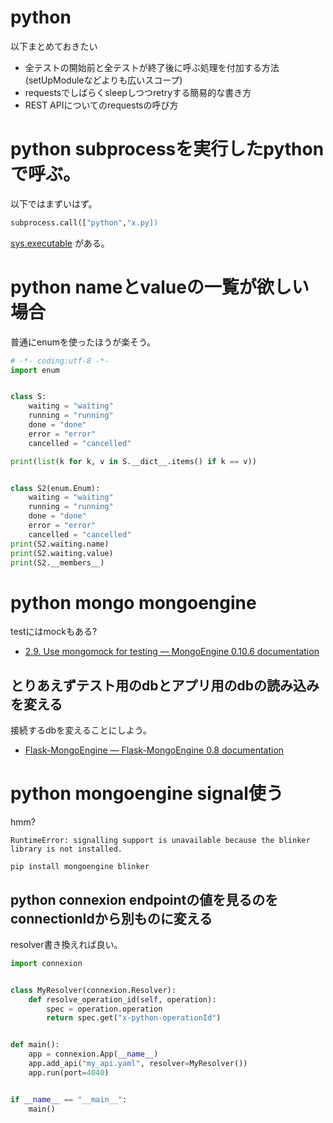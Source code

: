 # python

以下まとめておきたい

- 全テストの開始前と全テストが終了後に呼ぶ処理を付加する方法(setUpModuleなどよりも広いスコープ)
- requestsでしばらくsleepしつつretryする簡易的な書き方
- REST APIについてのrequestsの呼び方

# python subprocessを実行したpythonで呼ぶ。

以下ではまずいはず。

```python
subprocess.call(["python","x.py])
```

[sys.executable](https://docs.python.org/3/library/sys.html#sys.executable) がある。

# python nameとvalueの一覧が欲しい場合

普通にenumを使ったほうが楽そう。

```python
# -*- coding:utf-8 -*-
import enum


class S:
    waiting = "waiting"
    running = "running"
    done = "done"
    error = "error"
    cancelled = "cancelled"

print(list(k for k, v in S.__dict__.items() if k == v))


class S2(enum.Enum):
    waiting = "waiting"
    running = "running"
    done = "done"
    error = "error"
    cancelled = "cancelled"
print(S2.waiting.name)
print(S2.waiting.value)
print(S2.__members__)
```

# python mongo mongoengine

testにはmockもある?

- [2.9. Use mongomock for testing — MongoEngine 0.10.6 documentation](http://docs.mongoengine.org/guide/mongomock.html)

## とりあえずテスト用のdbとアプリ用のdbの読み込みを変える

接続するdbを変えることにしよう。

- [Flask-MongoEngine — Flask-MongoEngine 0.8 documentation](http://docs.mongoengine.org/projects/flask-mongoengine/en/latest/)

# python mongoengine signal使う

hmm?

```
RuntimeError: signalling support is unavailable because the blinker library is not installed.
```

```
pip install mongoengine blinker
```

## python connexion endpointの値を見るのをconnectionIdから別ものに変える

resolver書き換えれば良い。

```python
import connexion


class MyResolver(connexion.Resolver):
    def resolve_operation_id(self, operation):
        spec = operation.operation
        return spec.get("x-python-operationId")


def main():
    app = connexion.App(__name__)
    app.add_api("my_api.yaml", resolver=MyResolver())
    app.run(port=4040)


if __name__ == "__main__":
    main()
```
